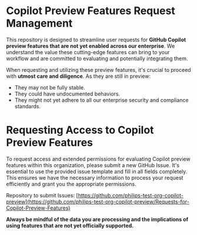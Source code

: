 # Copilot Preview Features Request Management

This repository is designed to streamline user requests for **GitHub Copilot preview features that are not yet enabled across our enterprise**. We understand the value these cutting-edge features can bring to your workflow and are committed to evaluating and potentially integrating them.

When requesting and utilizing these preview features, it's crucial to proceed with **utmost care and diligence**. As they are still in preview:
* They may not be fully stable.
* They could have undocumented behaviors.
* They might not yet adhere to all our enterprise security and compliance standards.

# Requesting Access to Copilot Preview Features
To request access and extended permissions for evaluating Copilot preview features within this organization, please submit a new GitHub Issue. It's essential to use the provided issue template and fill in all fields completely. This ensures we have the necessary information to process your request efficiently and grant you the appropriate permissions.

Repository to submit Issues: [https://github.com/philips-test-org-copilot-preview](https://github.com/philips-test-org-copilot-preview/Requests-for-Copilot-Preview-Features)

**Always be mindful of the data you are processing and the implications of using features that are not yet officially supported.**
